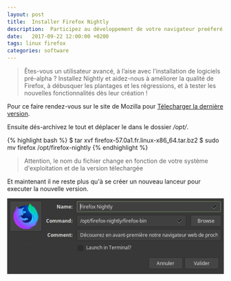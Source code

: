 ```yaml
---
layout: post
title:  Installer Firefox Nightly
description:  Participez au développement de votre navigateur preéferé
date:   2017-09-22 12:00:00 +0200
tags: linux firefox
categories: software
---
```

> Êtes-vous un utilisateur avancé, à l’aise avec l’installation de logiciels pré-alpha ? Installez Nightly et aidez-nous à améliorer la qualité de Firefox, à débusquer les plantages et les régressions, et à tester les nouvelles fonctionnalités dès leur création !

Pour ce faire rendez-vous sur le site de Mozilla pour [Télecharger la dernière version](https://www.mozilla.org/fr/firefox/channel/desktop/#nightly).

Ensuite dés-archivez le tout et déplacer le dans le dossier */opt/*.

{% highlight bash %}
$ tar xvf firefox-57.0a1.fr.linux-x86_64.tar.bz2
$ sudo mv firefox /opt/firefox-nightly
{% endhighlight %}

> Attention, le nom du fichier change en fonction de votre système d'exploitation et de la version télechargée

Et maintenant il ne reste plus qu'à se créer un nouveau lanceur pour executer la nouvelle version.

![Créer un lanceur pour Firefox Nightly sous Linux Mint 18.3](/img/blog/firefox-nightly-launcher.png)